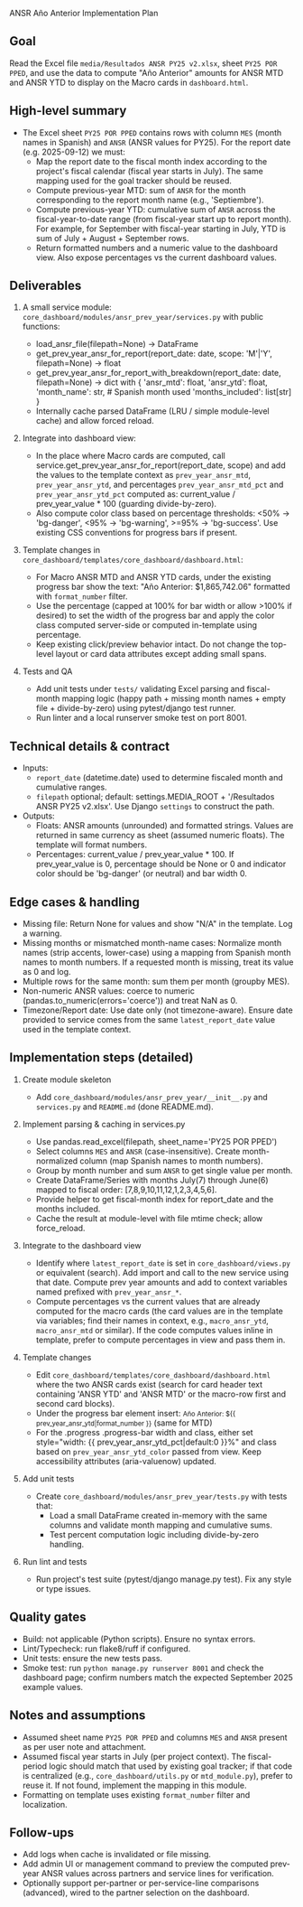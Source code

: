 ANSR Año Anterior Implementation Plan

Goal
----
Read the Excel file `media/Resultados ANSR PY25 v2.xlsx`, sheet `PY25 POR PPED`, and use the data to compute "Año Anterior" amounts for ANSR MTD and ANSR YTD to display on the Macro cards in `dashboard.html`.

High-level summary
------------------
- The Excel sheet `PY25 POR PPED` contains rows with column `MES` (month names in Spanish) and `ANSR` (ANSR values for PY25). For the report date (e.g. 2025-09-12) we must:
  - Map the report date to the fiscal month index according to the project's fiscal calendar (fiscal year starts in July). The same mapping used for the goal tracker should be reused.
  - Compute previous-year MTD: sum of `ANSR` for the month corresponding to the report month name (e.g., 'Septiembre').
  - Compute previous-year YTD: cumulative sum of `ANSR` across the fiscal-year-to-date range (from fiscal-year start up to report month). For example, for September with fiscal-year starting in July, YTD is sum of July + August + September rows.
  - Return formatted numbers and a numeric value to the dashboard view. Also expose percentages vs the current dashboard values.

Deliverables
------------
1. A small service module: `core_dashboard/modules/ansr_prev_year/services.py` with public functions:
   - load_ansr_file(filepath=None) -> DataFrame
   - get_prev_year_ansr_for_report(report_date: date, scope: 'M'|'Y', filepath=None) -> float
   - get_prev_year_ansr_for_report_with_breakdown(report_date: date, filepath=None) -> dict with {
       'ansr_mtd': float,
       'ansr_ytd': float,
       'month_name': str,  # Spanish month used
       'months_included': list[str]
     }
   - Internally cache parsed DataFrame (LRU / simple module-level cache) and allow forced reload.

2. Integrate into dashboard view:
   - In the place where Macro cards are computed, call service.get_prev_year_ansr_for_report(report_date, scope) and add the values to the template context as `prev_year_ansr_mtd`, `prev_year_ansr_ytd`, and percentages `prev_year_ansr_mtd_pct` and `prev_year_ansr_ytd_pct` computed as: current_value / prev_year_value * 100 (guarding divide-by-zero).
   - Also compute color class based on percentage thresholds: <50% -> 'bg-danger', <95% -> 'bg-warning', >=95% -> 'bg-success'. Use existing CSS conventions for progress bars if present.

3. Template changes in `core_dashboard/templates/core_dashboard/dashboard.html`:
   - For Macro ANSR MTD and ANSR YTD cards, under the existing progress bar show the text: "Año Anterior: $1,865,742.06" formatted with `format_number` filter.
   - Use the percentage (capped at 100% for bar width or allow >100% if desired) to set the width of the progress bar and apply the color class computed server-side or computed in-template using percentage.
   - Keep existing click/preview behavior intact. Do not change the top-level layout or card data attributes except adding small spans.

4. Tests and QA
   - Add unit tests under `tests/` validating Excel parsing and fiscal-month mapping logic (happy path + missing month names + empty file + divide-by-zero) using pytest/django test runner.
   - Run linter and a local runserver smoke test on port 8001.

Technical details & contract
---------------------------
- Inputs:
  - `report_date` (datetime.date) used to determine fiscaled month and cumulative ranges.
  - `filepath` optional; default: settings.MEDIA_ROOT + '/Resultados ANSR PY25 v2.xlsx'. Use Django `settings` to construct the path.
- Outputs:
  - Floats: ANSR amounts (unrounded) and formatted strings. Values are returned in same currency as sheet (assumed numeric floats). The template will format numbers.
  - Percentages: current_value / prev_year_value * 100. If prev_year_value is 0, percentage should be None or 0 and indicator color should be 'bg-danger' (or neutral) and bar width 0.

Edge cases & handling
---------------------
- Missing file: Return None for values and show "N/A" in the template. Log a warning.
- Missing months or mismatched month-name cases: Normalize month names (strip accents, lower-case) using a mapping from Spanish month names to month numbers. If a requested month is missing, treat its value as 0 and log.
- Multiple rows for the same month: sum them per month (groupby MES).
- Non-numeric ANSR values: coerce to numeric (pandas.to_numeric(errors='coerce')) and treat NaN as 0.
- Timezone/Report date: Use date only (not timezone-aware). Ensure date provided to service comes from the same `latest_report_date` value used in the template context.

Implementation steps (detailed)
-------------------------------
1. Create module skeleton
   - Add `core_dashboard/modules/ansr_prev_year/__init__.py` and `services.py` and `README.md` (done README.md).

2. Implement parsing & caching in services.py
   - Use pandas.read_excel(filepath, sheet_name='PY25 POR PPED')
   - Select columns `MES` and `ANSR` (case-insensitive). Create month-normalized column (map Spanish names to month numbers).
   - Group by month number and sum `ANSR` to get single value per month.
   - Create DataFrame/Series with months July(7) through June(6) mapped to fiscal order: [7,8,9,10,11,12,1,2,3,4,5,6].
   - Provide helper to get fiscal-month index for report_date and the months included.
   - Cache the result at module-level with file mtime check; allow force_reload.

3. Integrate to the dashboard view
   - Identify where `latest_report_date` is set in `core_dashboard/views.py` or equivalent (search). Add import and call to the new service using that date. Compute prev year amounts and add to context variables named prefixed with `prev_year_ansr_*`.
   - Compute percentages vs the current values that are already computed for the macro cards (the card values are in the template via variables; find their names in context, e.g., `macro_ansr_ytd`, `macro_ansr_mtd` or similar). If the code computes values inline in template, prefer to compute percentages in view and pass them in.

4. Template changes
   - Edit `core_dashboard/templates/core_dashboard/dashboard.html` where the two ANSR cards exist (search for card header text containing 'ANSR YTD' and 'ANSR MTD' or the macro-row first and second card blocks).
   - Under the progress bar element insert: <small>Año Anterior: ${{ prev_year_ansr_ytd|format_number }}</small> (same for MTD)
   - For the .progress .progress-bar width and class, either set style="width: {{ prev_year_ansr_ytd_pct|default:0 }}%" and class based on `prev_year_ansr_ytd_color` passed from view. Keep accessibility attributes (aria-valuenow) updated.

5. Add unit tests
   - Create `core_dashboard/modules/ansr_prev_year/tests.py` with tests that:
     - Load a small DataFrame created in-memory with the same columns and validate month mapping and cumulative sums.
     - Test percent computation logic including divide-by-zero handling.

6. Run lint and tests
   - Run project's test suite (pytest/django manage.py test). Fix any style or type issues.

Quality gates
-------------
- Build: not applicable (Python scripts). Ensure no syntax errors.
- Lint/Typecheck: run flake8/ruff if configured.
- Unit tests: ensure the new tests pass.
- Smoke test: run `python manage.py runserver 8001` and check the dashboard page; confirm numbers match the expected September 2025 example values.

Notes and assumptions
---------------------
- Assumed sheet name `PY25 POR PPED` and columns `MES` and `ANSR` present as per user note and attachment.
- Assumed fiscal year starts in July (per project context). The fiscal-period logic should match that used by existing goal tracker; if that code is centralized (e.g., `core_dashboard/utils.py` or `mtd_module.py`), prefer to reuse it. If not found, implement the mapping in this module.
- Formatting on template uses existing `format_number` filter and localization.

Follow-ups
----------
- Add logs when cache is invalidated or file missing.
- Add admin UI or management command to preview the computed prev-year ANSR values across partners and service lines for verification.
- Optionally support per-partner or per-service-line comparisons (advanced), wired to the partner selection on the dashboard.
